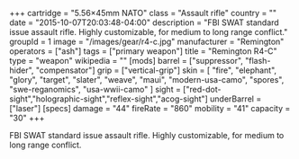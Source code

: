 +++
cartridge = "5.56×45mm NATO"
class = "Assault rifle"
country = ""
date = "2015-10-07T20:03:48-04:00"
description = "FBI SWAT standard issue assault rifle. Highly customizable, for medium to long range conflict."
groupId = 1
image = "/images/gear/r4-c.jpg"
manufacturer = "Remington"
operators = ["ash"]
tags = ["primary weapon"]
title = "Remington R4-C"
type = "weapon"
wikipedia = ""
[mods]
  barrel = ["suppressor", "flash-hider", "compensator"]
  grip = ["vertical-grip"]
  skin = [
    "fire",
    "elephant",
    "glory",
    "target",
    "slater",
    "weave",
    "maui",
    "modern-usa-camo",
    "spores",
    "swe-reganomics",
    "usa-wwii-camo"
  ]
  sight = ["red-dot-sight","holographic-sight","reflex-sight","acog-sight"]
  underBarrel = ["laser"]
[specs]
  damage = "44"
  fireRate = "860"
  mobility = "41"
  capacity = "30"
+++

FBI SWAT standard issue assault rifle. Highly customizable, for medium to long range conflict.
